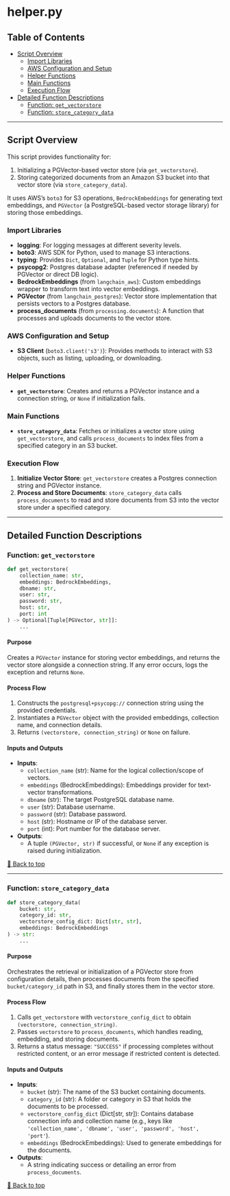 # helper.py

## Table of Contents <a name="table-of-contents"></a>
- [Script Overview](#script-overview)
    - [Import Libraries](#import-libraries)
    - [AWS Configuration and Setup](#aws-configuration-and-setup)
    - [Helper Functions](#helper-functions)
    - [Main Functions](#main-functions)
    - [Execution Flow](#execution-flow)
- [Detailed Function Descriptions](#detailed-function-descriptions)
    - [Function: `get_vectorstore`](#get_vectorstore)
    - [Function: `store_category_data`](#store_category_data)

---

## Script Overview <a name="script-overview"></a>
This script provides functionality for:
1. Initializing a PGVector-based vector store (via `get_vectorstore`).
2. Storing categorized documents from an Amazon S3 bucket into that vector store (via `store_category_data`).

It uses AWS’s `boto3` for S3 operations, `BedrockEmbeddings` for generating text embeddings, and `PGVector` (a PostgreSQL-based vector storage library) for storing those embeddings.

### Import Libraries <a name="import-libraries"></a>
- **logging**: For logging messages at different severity levels.
- **boto3**: AWS SDK for Python, used to manage S3 interactions.
- **typing**: Provides `Dict`, `Optional`, and `Tuple` for Python type hints.
- **psycopg2**: Postgres database adapter (referenced if needed by PGVector or direct DB logic).
- **BedrockEmbeddings** (from `langchain_aws`): Custom embeddings wrapper to transform text into vector embeddings.
- **PGVector** (from `langchain_postgres`): Vector store implementation that persists vectors to a Postgres database.
- **process_documents** (from `processing.documents`): A function that processes and uploads documents to the vector store.

### AWS Configuration and Setup <a name="aws-configuration-and-setup"></a>
- **S3 Client** (`boto3.client('s3')`): Provides methods to interact with S3 objects, such as listing, uploading, or downloading.

### Helper Functions <a name="helper-functions"></a>
- **`get_vectorstore`**: Creates and returns a PGVector instance and a connection string, or `None` if initialization fails.

### Main Functions <a name="main-functions"></a>
- **`store_category_data`**: Fetches or initializes a vector store using `get_vectorstore`, and calls `process_documents` to index files from a specified category in an S3 bucket.

### Execution Flow <a name="execution-flow"></a>
1. **Initialize Vector Store**: `get_vectorstore` creates a Postgres connection string and PGVector instance.
2. **Process and Store Documents**: `store_category_data` calls `process_documents` to read and store documents from S3 into the vector store under a specified category.

---

## Detailed Function Descriptions <a name="detailed-function-descriptions"></a>

### Function: `get_vectorstore` <a name="get_vectorstore"></a>
```python
def get_vectorstore(
    collection_name: str, 
    embeddings: BedrockEmbeddings, 
    dbname: str, 
    user: str, 
    password: str, 
    host: str, 
    port: int
) -> Optional[Tuple[PGVector, str]]:
    ...
```
#### Purpose
Creates a `PGVector` instance for storing vector embeddings, and returns the vector store alongside a connection string. If any error occurs, logs the exception and returns `None`.

#### Process Flow
1. Constructs the `postgresql+psycopg://` connection string using the provided credentials.
2. Instantiates a `PGVector` object with the provided embeddings, collection name, and connection details.
3. Returns `(vectorstore, connection_string)` or `None` on failure.

#### Inputs and Outputs
- **Inputs**:
  - `collection_name` (str): Name for the logical collection/scope of vectors.
  - `embeddings` (BedrockEmbeddings): Embeddings provider for text-vector transformations.
  - `dbname` (str): The target PostgreSQL database name.
  - `user` (str): Database username.
  - `password` (str): Database password.
  - `host` (str): Hostname or IP of the database server.
  - `port` (int): Port number for the database server.
- **Outputs**:
  - A tuple `(PGVector, str)` if successful, or `None` if any exception is raised during initialization.

[🔼 Back to top](#table-of-contents)

---

### Function: `store_category_data` <a name="store_category_data"></a>
```python
def store_category_data(
    bucket: str,
    category_id: str,
    vectorstore_config_dict: Dict[str, str], 
    embeddings: BedrockEmbeddings
) -> str:
    ...
```
#### Purpose
Orchestrates the retrieval or initialization of a PGVector store from configuration details, then processes documents from the specified `bucket/category_id` path in S3, and finally stores them in the vector store.

#### Process Flow
1. Calls `get_vectorstore` with `vectorstore_config_dict` to obtain `(vectorstore, connection_string)`.
2. Passes `vectorstore` to `process_documents`, which handles reading, embedding, and storing documents.
3. Returns a status message: `"SUCCESS"` if processing completes without restricted content, or an error message if restricted content is detected.

#### Inputs and Outputs
- **Inputs**:
  - `bucket` (str): The name of the S3 bucket containing documents.
  - `category_id` (str): A folder or category in S3 that holds the documents to be processed.
  - `vectorstore_config_dict` (Dict[str, str]): Contains database connection info and collection name (e.g., keys like `'collection_name', 'dbname', 'user', 'password', 'host', 'port'`).
  - `embeddings` (BedrockEmbeddings): Used to generate embeddings for the documents.
- **Outputs**:
  - A string indicating success or detailing an error from `process_documents`.

[🔼 Back to top](#table-of-contents)
